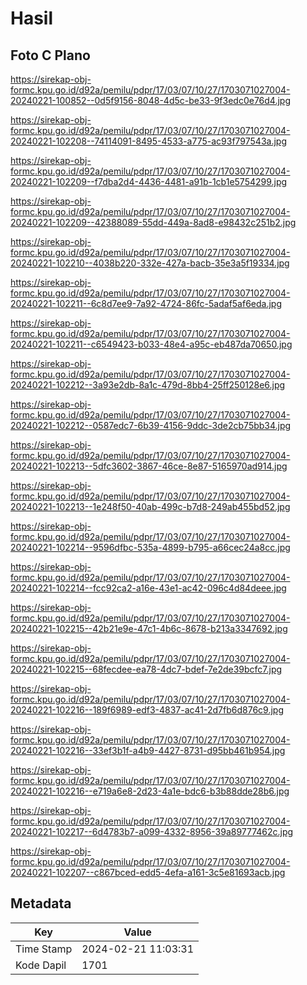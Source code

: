 # Hasil

## Foto C Plano

https://sirekap-obj-formc.kpu.go.id/d92a/pemilu/pdpr/17/03/07/10/27/1703071027004-20240221-100852--0d5f9156-8048-4d5c-be33-9f3edc0e76d4.jpg

https://sirekap-obj-formc.kpu.go.id/d92a/pemilu/pdpr/17/03/07/10/27/1703071027004-20240221-102208--74114091-8495-4533-a775-ac93f797543a.jpg

https://sirekap-obj-formc.kpu.go.id/d92a/pemilu/pdpr/17/03/07/10/27/1703071027004-20240221-102209--f7dba2d4-4436-4481-a91b-1cb1e5754299.jpg

https://sirekap-obj-formc.kpu.go.id/d92a/pemilu/pdpr/17/03/07/10/27/1703071027004-20240221-102209--42388089-55dd-449a-8ad8-e98432c251b2.jpg

https://sirekap-obj-formc.kpu.go.id/d92a/pemilu/pdpr/17/03/07/10/27/1703071027004-20240221-102210--4038b220-332e-427a-bacb-35e3a5f19334.jpg

https://sirekap-obj-formc.kpu.go.id/d92a/pemilu/pdpr/17/03/07/10/27/1703071027004-20240221-102211--6c8d7ee9-7a92-4724-86fc-5adaf5af6eda.jpg

https://sirekap-obj-formc.kpu.go.id/d92a/pemilu/pdpr/17/03/07/10/27/1703071027004-20240221-102211--c6549423-b033-48e4-a95c-eb487da70650.jpg

https://sirekap-obj-formc.kpu.go.id/d92a/pemilu/pdpr/17/03/07/10/27/1703071027004-20240221-102212--3a93e2db-8a1c-479d-8bb4-25ff250128e6.jpg

https://sirekap-obj-formc.kpu.go.id/d92a/pemilu/pdpr/17/03/07/10/27/1703071027004-20240221-102212--0587edc7-6b39-4156-9ddc-3de2cb75bb34.jpg

https://sirekap-obj-formc.kpu.go.id/d92a/pemilu/pdpr/17/03/07/10/27/1703071027004-20240221-102213--5dfc3602-3867-46ce-8e87-5165970ad914.jpg

https://sirekap-obj-formc.kpu.go.id/d92a/pemilu/pdpr/17/03/07/10/27/1703071027004-20240221-102213--1e248f50-40ab-499c-b7d8-249ab455bd52.jpg

https://sirekap-obj-formc.kpu.go.id/d92a/pemilu/pdpr/17/03/07/10/27/1703071027004-20240221-102214--9596dfbc-535a-4899-b795-a66cec24a8cc.jpg

https://sirekap-obj-formc.kpu.go.id/d92a/pemilu/pdpr/17/03/07/10/27/1703071027004-20240221-102214--fcc92ca2-a16e-43e1-ac42-096c4d84deee.jpg

https://sirekap-obj-formc.kpu.go.id/d92a/pemilu/pdpr/17/03/07/10/27/1703071027004-20240221-102215--42b21e9e-47c1-4b6c-8678-b213a3347692.jpg

https://sirekap-obj-formc.kpu.go.id/d92a/pemilu/pdpr/17/03/07/10/27/1703071027004-20240221-102215--68fecdee-ea78-4dc7-bdef-7e2de39bcfc7.jpg

https://sirekap-obj-formc.kpu.go.id/d92a/pemilu/pdpr/17/03/07/10/27/1703071027004-20240221-102216--189f6989-edf3-4837-ac41-2d7fb6d876c9.jpg

https://sirekap-obj-formc.kpu.go.id/d92a/pemilu/pdpr/17/03/07/10/27/1703071027004-20240221-102216--33ef3b1f-a4b9-4427-8731-d95bb461b954.jpg

https://sirekap-obj-formc.kpu.go.id/d92a/pemilu/pdpr/17/03/07/10/27/1703071027004-20240221-102216--e719a6e8-2d23-4a1e-bdc6-b3b88dde28b6.jpg

https://sirekap-obj-formc.kpu.go.id/d92a/pemilu/pdpr/17/03/07/10/27/1703071027004-20240221-102217--6d4783b7-a099-4332-8956-39a89777462c.jpg

https://sirekap-obj-formc.kpu.go.id/d92a/pemilu/pdpr/17/03/07/10/27/1703071027004-20240221-102207--c867bced-edd5-4efa-a161-3c5e81693acb.jpg


## Metadata

| Key        | Value               |
| ---------- | ------------------- |
| Time Stamp | 2024-02-21 11:03:31 |
| Kode Dapil | 1701                |



